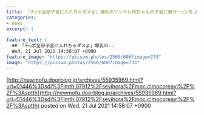 ```yaml
---
title: 「チ○ポ全部子宮に入れちゃダメよ」爆乳のツンデレ姉ちゃんの子宮に弟ザー○ンをぶちまける！
categories:
- news
excerpt: |
  
feature_text: |
  ## 「チ○ポ全部子宮に入れちゃダメよ」爆乳の...
  Wed, 21 Jul 2021 14:58:07 +0900
feature_image: "https://picsum.photos/2560/600?image=733"
image: "https://picsum.photos/2560/600?image=733"
---
```


[http://newmofu.doorblog.jp/archives/55935969.html?url=01446%3Dsdi%3Flmth.07912%2Fsevihcra%2Fmoc.cimocoreayi%2F%2F%3Asptth](http://newmofu.doorblog.jp/archives/55935969.html?url=01446%3Dsdi%3Flmth.07912%2Fsevihcra%2Fmoc.cimocoreayi%2F%2F%3Asptth)
posted on Wed, 21 Jul 2021 14:58:07 +0900

<!--more-->


